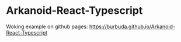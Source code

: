 # Arkanoid-React-Typescript
Woking example on github pages: https://burbuda.github.io/Arkanoid-React-Typescript
